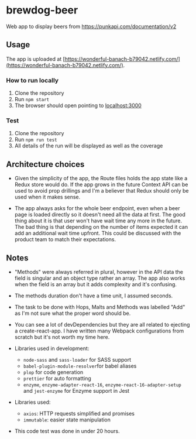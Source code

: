 # brewdog-beer

Web app to display beers from https://punkapi.com/documentation/v2

## Usage

The app is uploaded at [https://wonderful-banach-b79042.netlify.com/](https://wonderful-banach-b79042.netlify.com/).

### How to run locally

1. Clone the repository
2. Run `npm start`
3. The browser should open pointing to [localhost:3000](http://locahost:3000)

### Test

1. Clone the repository
2. Run `npm run test`
3. All details of the run will be displayed as well as the coverage

## Architecture choices

- Given the simplicity of the app, the Route files holds the app state like a Redux store would do. If the app grows in the future Context API can be used to avoid prop drillings and I'm a believer that Redux should only be used when it makes sense.

- The app always asks for the whole beer endpoint, even when a beer page is loaded directly so it doesn't need all the data at first. The good thing about it is that user won't have wait time any more in the future. The bad thing is that depending on the number of items expected it can add an additional wait time upfront. This could be discussed with the product team to match their expectations.

## Notes

- "Methods" were always referred in plural, however in the API data the field is singular and an object type rather an array. The app also works when the field is an array but it adds complexity and it's confusing.

- The methods duration don't have a time unit, I assumed seconds.

- The task to be done with Hops, Malts and Methods was labelled "Add" as I'm not sure what the proper word should be.

- You can see a lot of devDependencies but they are all related to ejecting a create-react-app. I have written many Webpack configurations from scratch but it's not worth my time here.

- Libraries used in development:

  - `node-sass` and `sass-loader` for SASS support
  - `babel-plugin-module-resolver`for babel aliases
  - `plop` for code generation
  - `prettier` for auto formatting
  - `enzyme`, `enzyme-adapter-react-16`, `enzyme-react-16-adapter-setup` and `jest-enzyme` for Enzyme support in Jest

- Libraries used:

  - `axios`: HTTP requests simplified and promises
  - `immutable`: easier state manipulation

- This code test was done in under 20 hours.
